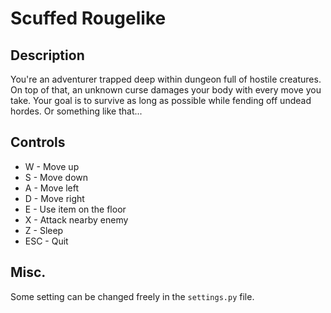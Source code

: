 # Scuffed Rougelike

## Description

You're an adventurer trapped deep within dungeon full of hostile creatures. On top of that, an unknown curse damages your body with every move you take. Your goal is to survive as long as possible while fending off undead hordes. Or something like that...

## Controls

- W - Move up
- S - Move down
- A - Move left
- D - Move right
- E - Use item on the floor
- X - Attack nearby enemy
- Z - Sleep
- ESC - Quit

## Misc.

Some setting can be changed freely in the `settings.py` file.
